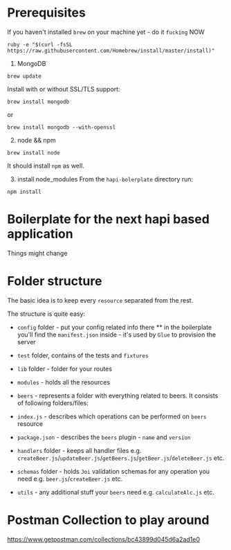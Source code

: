 # Prerequisites
If you haven't installed `brew` on your machine yet - do it `fucking` NOW
```
ruby -e "$(curl -fsSL https://raw.githubusercontent.com/Homebrew/install/master/install)"
```

1. MongoDB

```
brew update
```

Install with or without SSL/TLS support:

```
brew install mongodb
```

or

```
brew install mongodb --with-openssl
```

2. node && npm
```
brew install node
```

It should install `npm` as well.

3. install node_modules
From the `hapi-bolerplate` directory run:
```
npm install
```

# Boilerplate for the next hapi based application
Things might change

# Folder structure
The basic idea is to keep every `resource` separated from the rest.

The structure is quite easy:

* `config` folder - put your config related info there
** in the boilerplate you'll find the `manifest.json` inside - it's used by `Glue` to provision the server
* `test` folder, contains of the tests and `fixtures`
* `lib` folder - folder for your routes
* `modules` - holds all the resources
* `beers` - represents a folder with everything related to beers. It consists of following folders/files:

* `index.js` - describes which operations can be performed on `beers` resource
* `package.json` - describes the `beers` plugin - `name` and `version`
* `handlers` folder - keeps all handler files e.g. `createBeer.js`/`updateBeer.js`/`getBeers.js`/`getBeer.js`/`deleteBeer.js` etc.
* `schemas` folder - holds `Joi` validation schemas for any operation you need e.g. `beer.js`/`createBeer.js` etc.
* `utils` - any additional stuff your `beers` need e.g. `calculateAlc.js` etc.

# Postman Collection to play around
https://www.getpostman.com/collections/bc43899d045d6a2ad1e0
